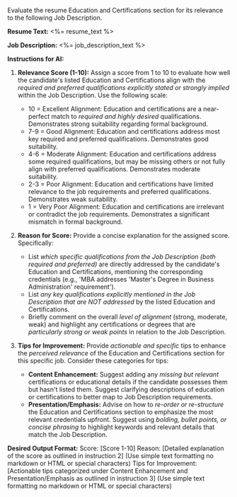 Evaluate the resume Education and Certifications section for its relevance to the following Job Description.

**Resume Text:**
<%= resume_text %>

**Job Description:**
<%= job_description_text %>

**Instructions for AI:**

1. **Relevance Score (1-10):** Assign a score from 1 to 10 to evaluate how well the candidate's listed Education and Certifications align with the _required and preferred qualifications explicitly stated or strongly implied_ within the Job Description. Use the following scale:

   - 10 = Excellent Alignment: Education and certifications are a near-perfect match to _required and highly desired_ qualifications. Demonstrates strong suitability regarding formal background.
   - 7-9 = Good Alignment: Education and certifications address most key required and preferred qualifications. Demonstrates good suitability.
   - 4-6 = Moderate Alignment: Education and certifications address some required qualifications, but may be missing others or not fully align with preferred qualifications. Demonstrates moderate suitability.
   - 2-3 = Poor Alignment: Education and certifications have limited relevance to the job requirements and preferred qualifications. Demonstrates weak suitability.
   - 1 = Very Poor Alignment: Education and certifications are irrelevant or contradict the job requirements. Demonstrates a significant mismatch in formal background.

2. **Reason for Score:** Provide a concise explanation for the assigned score. Specifically:

   - List _which specific qualifications from the Job Description (both required and preferred)_ are directly addressed by the candidate's Education and Certifications, mentioning the corresponding credentials (e.g., 'MBA addresses 'Master's Degree in Business Administration' requirement').
   - List _any key qualifications explicitly mentioned in the Job Description that are NOT addressed_ by the listed Education and Certifications.
   - Briefly comment on the overall _level of alignment_ (strong, moderate, weak) and highlight any certifications or degrees that are _particularly strong or weak points_ in relation to the Job Description.

3. **Tips for Improvement:** Provide _actionable and specific_ tips to enhance the _perceived relevance_ of the Education and Certifications section for this specific job. Consider these categories for tips:
   - **Content Enhancement:** Suggest adding any _missing but relevant_ certifications or educational details if the candidate possesses them but hasn't listed them. Suggest clarifying descriptions of education or certifications to better map to Job Description requirements.
   - **Presentation/Emphasis:** Advise on how to _re-order or re-structure_ the Education and Certifications section to emphasize the most relevant credentials upfront. Suggest using _bolding, bullet points, or concise phrasing_ to highlight keywords and relevant details that match the Job Description.

**Desired Output Format:**
Score: [Score 1-10]
Reason: [Detailed explanation of the score as outlined in instruction 2] (Use simple text formatting no markdown or HTML or special characters)
Tips for Improvement: [Actionable tips categorized under Content Enhancement and Presentation/Emphasis as outlined in instruction 3] (Use simple text formatting no markdown or HTML or special characters)
